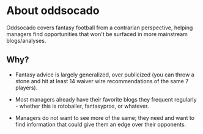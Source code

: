# About oddsocado

Oddsocado covers fantasy football from a contrarian perspective, helping managers find opportunities that won't be surfaced in more mainstream blogs/analyses.

## Why?

- Fantasy advice is largely generalized, over publicized (you can throw a stone and hit at least 14 waiver wire recommendations of the same 7 players).

- Most managers already have their favorite blogs they frequent regularly - whether this is rotoballer, fantasypros, or whatever. 

- Managers do not want to see more of the same; they need and want to find information that could give them an edge over their opponents.
